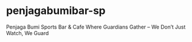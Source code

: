 # penjagabumibar-sp
Penjaga Bumi Sports Bar &amp; Cafe
Where Guardians Gather – We Don’t Just Watch, We Guard
